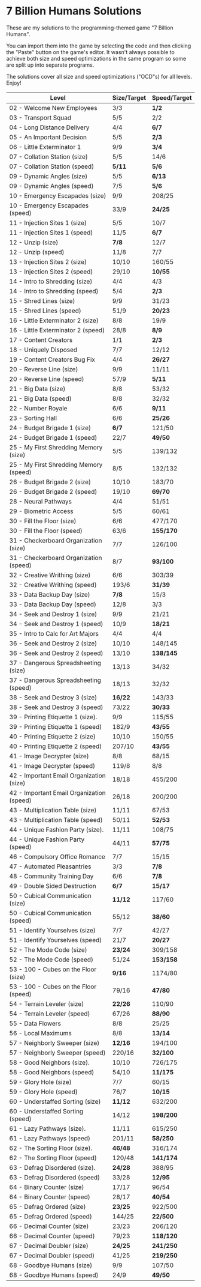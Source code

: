 # 7 Billion Humans Solutions                                                                                                                                                                                                                                                                    
                                                                                                                                                                                                                                                                                                
These are my solutions to the programming-themed game "7 Billion Humans".                                                                                                                                                                                                                       
                                                                                                                                                                                                                                                                                                
You can import them into the game by selecting the code and then clicking the "Paste" button on the game's editor. It wasn't always possible to achieve both size and speed optimizations in the same program so some are split up into separate programs.                                      
                                                                                                                                                                                                                                                                                                
The solutions cover all size and speed optimizations ("OCD"s) for all levels. Enjoy!                                                                                                                                                                                                          
                                                                                                                                                                                                                                                                                                
                                                                                                                                                                                                                                                                                                
|Level                                          |Size/Target    |Speed/Target                                                                                                                                                                                                                   
|-----------------------------------------------|---------------|---------------|                                                                                                                                                                                                               
|02 - Welcome New Employees                     |3/3            |**1/2**        |                                                                                                                                                                                                               
|03 - Transport Squad                           |5/5            |2/2            |                                                                                                                                                                                                               
|04 - Long Distance Delivery                    |4/4            |**6/7**        |                                                                                                                                                                                                               
|05 - An Important Decision                     |5/5            |**2/3**        |                                                                                                                                                                                                               
|06 - Little Exterminator 1                     |9/9            |**3/4**        |                                                                                                                                                                                                               
|07 - Collation Station (size)                  |5/5            |14/6           |                                                                                                                                                                                                               
|07 - Collation Station (speed)                 |**5/11**       |**5/6**        |                                                                                                                                                                                                               
|09 - Dynamic Angles (size)                     |5/5            |**6/13**       |                                                                                                                                                                                                               
|09 - Dynamic Angles (speed)                    |7/5            |**5/6**        |                                                                                                                                                                                                               
|10 - Emergency Escapades (size)                |9/9            |208/25         |                                                                                                                                                                                                               
|10 - Emergency Escapades (speed)               |33/9           |**24/25**      |                                                                                                                                                                                                               
|11 - Injection Sites 1 (size)                  |5/5            |10/7           |                                                                                                                                                                                                               
|11 - Injection Sites 1 (speed)                 |11/5           |**6/7**        |                                                                                                                                                                                                               
|12 - Unzip (size)                              |**7/8**        |12/7           |                                                                                                                                                                                                               
|12 - Unzip (speed)                             |11/8           |7/7            |                                                                                                                                                                                                               
|13 - Injection Sites 2 (size)                  |10/10          |160/55         |                                                                                                                                                                                                               
|13 - Injection Sites 2 (speed)                 |29/10          |**10/55**      |                                                                                                                                                                                                               
|14 - Intro to Shredding (size)                 |4/4            |4/3            |                                                                                                                                                                                                               
|14 - Intro to Shredding (speed)                |5/4            |**2/3**        |                                                                                                                                                                                                               
|15 - Shred Lines (size)                        |9/9            |31/23          |                                                                                                                                                                                                               
|15 - Shred Lines (speed)                       |51/9           |**20/23**      |                                                                                                                                                                                                               
|16 - Little Exterminator 2 (size)              |8/8            |19/9           |                                                                                                                                                                                                               
|16 - Little Exterminator 2 (speed)             |28/8           |**8/9**        |                                                                                                                                                                                                               
|17 - Content Creators                          |1/1            |**2/3**        |                                                                                                                                                                                                               
|18 - Uniquely Disposed                         |7/7            |12/12          |                                                                                                                                                                                                               
|19 - Content Creators Bug Fix                  |4/4            |**26/27**      |                                                                                                                                                                                                               
|20 - Reverse Line (size)                       |9/9            |11/11          |                                                                                                                                                                                                               
|20 - Reverse Line (speed)                      |57/9           |**5/11**       |                                                                                                                                                                                                               
|21 - Big Data (size)                           |8/8            |53/32          |                                                                                                                                                                                                               
|21 - Big Data (speed)                          |8/8            |32/32          |                                                                                                                                                                                                               
|22 - Number Royale                             |6/6            |**9/11**       |                                                                                                                                                                                                               
|23 - Sorting Hall                              |6/6            |**25/26**      |                                                                                                                                                                                                               
|24 - Budget Brigade 1 (size)                   |**6/7**        |121/50         |                                                                                                                                                                                                               
|24 - Budget Brigade 1 (speed)                  |22/7           |**49/50**      |                                                                                                                                                                                                               
|25 - My First Shredding Memory (size)          |5/5            |139/132        |                                                                                                                                                                                                               
|25 - My First Shredding Memory (speed)         |8/5            |132/132        |                                                                                                                                                                                                               
|26 - Budget Brigade 2 (size)                   |10/10          |183/70         |                                                                                                                                                                                                               
|26 - Budget Brigade 2 (speed)                  |19/10          |**69/70**      |                                                                                                                                                                                                               
|28 - Neural Pathways                           |4/4            |51/51          |                                                                                                                                                                                                               
|29 - Biometric Access                          |5/5            |60/61          |                                                                                                                                                                                                               
|30 - Fill the Floor (size)                     |6/6            |477/170        |                                                                                                                                                                                                               
|30 - Fill the Floor (speed)                    |63/6           |**155/170**    |                                                                                                                                                                                                               
|31 - Checkerboard Organization (size)          |7/7            |126/100        |                                                                                                                                                                                                               
|31 - Checkerboard Organization (speed)         |8/7            |**93/100**     |                                                                                                                                                                                                               
|32 - Creative Writhing (size)                  |6/6            |303/39         |                                                                                                                                                                                                               
|32 - Creative Writhing (speed)                 |193/6          |**31/39**      |                                                                                                                                                                                                               
|33 - Data Backup Day (size)                    |**7/8**        |15/3           |                                                                                                                                                                                                               
|33 - Data Backup Day (speed)                   |12/8           |3/3            |                                                                                                                                                                                                               
|34 - Seek and Destroy 1 (size)                 |9/9            |21/21          |                                                                                                                                                                                                               
|34 - Seek and Destroy 1 (speed)                |10/9           |**18/21**      |                                                                                                                                                                                                               
|35 - Intro to Calc for Art Majors              |4/4            |4/4            |                                                                                                                                                                                                               
|36 - Seek and Destroy 2 (size)                 |10/10          |148/145        |                                                                                                                                                                                                               
|36 - Seek and Destroy 2 (speed)                |13/10          |**138/145**    |                                                                                                                                                                                                               
|37 - Dangerous Spreadsheeting (size)           |13/13          |34/32          |                                                                                                                                                                                                               
|37 - Dangerous Spreadsheeting (speed)          |18/13          |32/32          |                                                                                                                                                                                                               
|38 - Seek and Destroy 3 (size)                 |**16/22**      |143/33         |                                                                                                                                                                                                               
|38 - Seek and Destroy 3 (speed)                |73/22          |**30/33**      |                                                                                                                                                                                                               
|39 - Printing Etiquette 1 (size).              |9/9            |115/55         |                                                                                                                                                                                                               
|39 - Printing Etiquette 1 (speed)              |182/9          |**43/55**      |                                                                                                                                                                                                               
|40 - Printing Etiquette 2 (size)               |10/10          |150/55         |                                                                                                                                                                                                               
|40 - Printing Etiquette 2 (speed)              |207/10         |**43/55**      |                                                                                                                                                                                                               
|41 - Image Decrypter (size)                    |8/8            |68/15          |                                                                                                                                                                                                               
|41 - Image Decrypter (speed)                   |119/8          |8/8            |                                                                                                                                                                                                               
|42 - Important Email Organization (size)       |18/18          |455/200        |                                                                                                                                                                                                               
|42 - Important Email Organization (speed)      |26/18          |200/200        |                                                                                                                                                                                                               
|43 - Multiplication Table (size)               |11/11          |67/53          |                                                                                                                                                                                                               
|43 - Multiplication Table (speed)              |50/11          |**52/53**      |                                                                                                                                                                                                               
|44 - Unique Fashion Party (size).              |11/11          |108/75         |                                                                                                                                                                                                               
|44 - Unique Fashion Party (speed)              |44/11          |**57/75**      |                                                                                                                                                                                                               
|46 - Compulsory Office Romance                 |7/7            |15/15          |                                                                                                                                                                                                               
|47 - Automated Pleasantries                    |3/3            |**7/8**        |                                                                                                                                                                                                               
|48 - Community Training Day                    |6/6            |**7/8**        |                                                                                                                                                                                                               
|49 - Double Sided Destruction                  |**6/7**        |**15/17**      |                                                                                                                                                                                                               
|50 - Cubical Communication (size)              |**11/12**      |117/60         |                                                                                                                                                                                                               
|50 - Cubical Communication (speed)             |55/12          |**38/60**      |                                                                                                                                                                                                               
|51 - Identify Yourselves (size)                |7/7            |42/27          |                                                                                                                                                                                                               
|51 - Identify Yourselves (speed)               |21/7           |**20/27**      |                                                                                                                                                                                                               
|52 - The Mode Code (size)                      |**23/24**      |309/158        |                                                                                                                                                                                                               
|52 - The Mode Code (speed)                     |51/24          |**153/158**    |                                                                                                                                                                                                               
|53 - 100 - Cubes on the Floor (size)           |**9/16**       |1174/80        |                                                                                                                                                                                                               
|53 - 100 - Cubes on the Floor (speed)          |79/16          |**47/80**      |                                                                                                                                                                                                               
|54 - Terrain Leveler (size)                    |**22/26**      |110/90         |                                                                                                                                                                                                               
|54 - Terrain Leveler (speed)                   |67/26          |**88/90**      |                                                                                                                                                                                                               
|55 - Data Flowers                              |8/8            |25/25          |                                                                                                                                                                                                               
|56 - Local Maximums                            |8/8            |**13/14**      |                                                                                                                                                                                                               
|57 - Neighborly Sweeper (size)                 |**12/16**      |194/100        |                                                                                                                                                                                                               
|57 - Neighborly Sweeper (speed)                |220/16         |**32/100**     |                                                                                                                                                                                                               
|58 - Good Neighbors (size).                    |10/10          |726/175        |                                                                                                                                                                                                               
|58 - Good Neighbors (speed)                    |54/10          |**11/175**     |                                                                                                                                                                                                               
|59 - Glory Hole (size)                         |7/7            |60/15          |                                                                                                                                                                                                               
|59 - Glory Hole (speed)                        |76/7           |**10/15**      |                                                                                                                                                                                                               
|60 - Understaffed Sorting (size)               |**11/12**      |632/200        |                                                                                                                                                                                                               
|60 - Understaffed Sorting (speed)              |14/12          |**198/200**    |                                                                                                                                                                                                               
|61 - Lazy Pathways (size).                     |11/11          |615/250        |                                                                                                                                                                                                               
|61 - Lazy Pathways (speed)                     |201/11         |**58/250**     |                                                                                                                                                                                                               
|62 - The Sorting Floor (size).                 |**46/48**      |316/174        |                                                                                                                                                                                                               
|62 - The Sorting Floor (speed)                 |120/48         |**141/174**    |                                                                                                                                                                                                               
|63 - Defrag Disordered (size).                 |**24/28**      |388/95         |                                                                                                                                                                                                               
|63 - Defrag Disordered (speed)                 |33/28          |**12/95**      |                                                                                                                                                                                                               
|64 - Binary Counter (size)                     |17/17          |96/54          |                                                                                                                                                                                                               
|64 - Binary Counter (speed)                    |28/17          |**40/54**      |                                                                                                                                                                                                               
|65 - Defrag Ordered (size)                     |**23/25**      |922/500        |                                                                                                                                                                                                               
|65 - Defrag Ordered (speed)                    |144/25         |**22/500**     |                                                                                                                                                                                                               
|66 - Decimal Counter (size)                    |23/23          |206/120        |                                                                                                                                                                                                               
|66 - Decimal Counter (speed)                   |79/23          |**118/120**    |                                                                                                                                                                                                               
|67 - Decimal Doubler (size)                    |**24/25**      |**241/250**    |                                                                                                                                                                                                               
|67 - Decimal Doubler (speed)                   |41/25          |**219/250**    |                                                                                                                                                                                                               
|68 - Goodbye Humans (size)                     |9/9            |107/50         |                                                                                                                                                                                                               
|68 - Goodbye Humans (speed)                    |24/9           |**49/50**      |                                                                                                                                                                                                               
                                                                                                                                                                                            